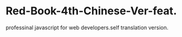 # Red-Book-4th-Chinese-Ver-feat.
professinal javascript for web developers.self translation version.
